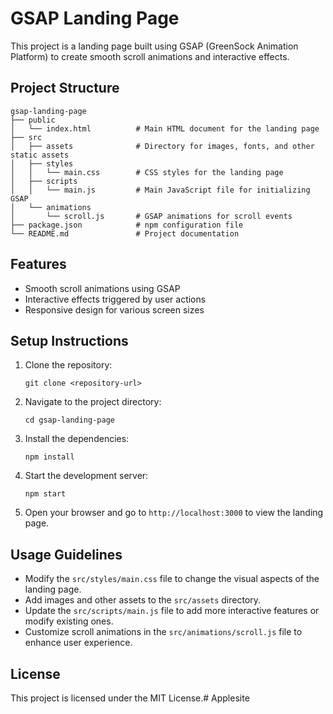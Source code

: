 # GSAP Landing Page

This project is a landing page built using GSAP (GreenSock Animation Platform) to create smooth scroll animations and interactive effects. 

## Project Structure

```
gsap-landing-page
├── public
│   └── index.html          # Main HTML document for the landing page
├── src
│   ├── assets              # Directory for images, fonts, and other static assets
│   ├── styles
│   │   └── main.css        # CSS styles for the landing page
│   ├── scripts
│   │   └── main.js         # Main JavaScript file for initializing GSAP
│   └── animations
│       └── scroll.js       # GSAP animations for scroll events
├── package.json            # npm configuration file
└── README.md               # Project documentation
```

## Features

- Smooth scroll animations using GSAP
- Interactive effects triggered by user actions
- Responsive design for various screen sizes

## Setup Instructions

1. Clone the repository:
   ```
   git clone <repository-url>
   ```

2. Navigate to the project directory:
   ```
   cd gsap-landing-page
   ```

3. Install the dependencies:
   ```
   npm install
   ```

4. Start the development server:
   ```
   npm start
   ```

5. Open your browser and go to `http://localhost:3000` to view the landing page.

## Usage Guidelines

- Modify the `src/styles/main.css` file to change the visual aspects of the landing page.
- Add images and other assets to the `src/assets` directory.
- Update the `src/scripts/main.js` file to add more interactive features or modify existing ones.
- Customize scroll animations in the `src/animations/scroll.js` file to enhance user experience.

## License

This project is licensed under the MIT License.# Applesite
